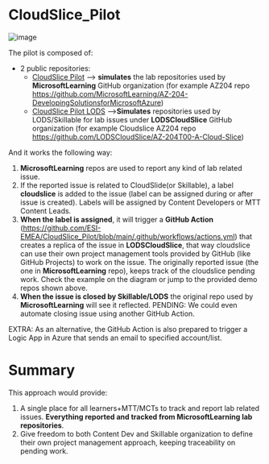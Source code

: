 # CloudSlice_Pilot

![image](https://user-images.githubusercontent.com/64772417/171635588-43fb57eb-2f42-4bbc-93e0-a576206e60f0.png)

The pilot is composed of:
- 2  public repositories:
    - [CloudSlice Pilot](https://github.com/ESI-EMEA/CloudSlice_Pilot/edit/main/README.md) --> **simulates** the lab repositories used by **MicrosoftLearning** GitHub organization (for example AZ204 repo https://github.com/MicrosoftLearning/AZ-204-DevelopingSolutionsforMicrosoftAzure)
    - [CloudSlice Pilot LODS](https://github.com/ESI-EMEA/CloudSlice_Pilot_LODS) -->**Simulates** repositories used by LODS/Skillable for lab issues under **LODSCloudSlice** GitHub organization  (for example Cloudslice AZ204 repo https://github.com/LODSCloudSlice/AZ-204T00-A-Cloud-Slice)

And it works the following way:
1. **MicrosoftLearning** repos are used to report any kind of lab related issue.
2. If the reported issue is related to CloudSlide(or Skillable), a label **cloudslice** is added to the issue (label can be assigned during or after issue is created). Labels will be assigned by Content Developers or MTT Content Leads.
3. **When the label is assigned**, it will trigger a **GitHub Action** (https://github.com/ESI-EMEA/CloudSlice_Pilot/blob/main/.github/workflows/actions.yml) that creates a replica of the issue in **LODSCloudSlice**, that way cloudslice can use their own project management tools provided by GitHub (like GitHub Projects) to work on the issue. The originally reported issue (the one in **MicrosoftLearning** repo), keeps track of the cloudslice pending work. Check the example on the diagram or jump to the provided demo repos shown above.
4. **When the issue is closed by Skillable/LODS** the original repo used by **MicrosoftLearning** will see it reflected. PENDING: We could even automate closing issue using another GitHub Action.

EXTRA:
As an alternative, the GitHub Action is also prepared to trigger a Logic App in Azure that sends an email to specified account/list.

# Summary
This approach would provide:
1. A single place for all learners+MTT/MCTs to track and report lab related issues. **Everything reported and tracked from MicrosoftLearning lab repositories**.
2. Give freedom to both Content Dev and Skillable organization to define their own project management approach, keeping traceability on pending work. 



